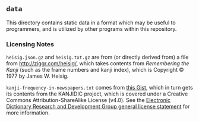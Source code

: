 ## `data`

This directory contains static data in a format which may be useful to programmers, and is utilized by other programs within this repository.

### Licensing Notes

`heisig.json.gz` and `heisig.txt.gz` are from (or directly derived from) a file from http://ziggr.com/heisig/, which takes contents from _Remembering the Kanji_ (such as the frame numbers and kanji index), which is Copyright © 1977 by James W. Heisig.

`kanji-frequency-in-newspapers.txt` comes from [this Gist](https://gist.github.com/Kimtaro/50da080ff3cf6202f55a), which in turn gets its contents from the KANJIDIC project, which is covered under a Creative Commons Attribution-ShareAlike License (v4.0). See the [Electronic Dictionary Research and Development Group general license statement](https://www.edrdg.org/edrdg/licence.html) for more information.
